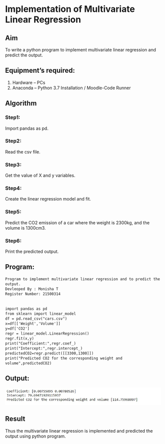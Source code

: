 # Implementation of Multivariate Linear Regression
## Aim
To write a python program to implement multivariate linear regression and predict the output.
## Equipment’s required:
1.	Hardware – PCs
2.	Anaconda – Python 3.7 Installation / Moodle-Code Runner

## Algorithm

### Step1: 
Import pandas as pd.

### Step2: 
Read the csv file.

### Step3: 
Get the value of X and y variables.

### Step4: 
Create the linear regression model and fit.

### Step5: 
Predict the CO2 emission of a car where the weight is 2300kg, and the volume is 1300cm3.

### Step6: 
Print the predicted output.


## Program:
```
Program to implement multivariate linear regression and to predict the output. 
Devleoped By : Monisha T
Register Number: 21500314


import pandas as pd
from sklearn import linear_model
df = pd.read_csv("cars.csv")
x=df[['Weight','Volume']]
y=df['CO2']
regr = linear_model.LinearRegression()
regr.fit(x,y)
print("Coefficient:",regr.coef_)
print("Intercept:",regr.intercept_)
predictedCO2=regr.predict([[3300,1300]])
print("Predicted CO2 for the corresponding weight and volume",predictedCO2)

```
## Output:
![output](./output1.jpeg)


## Result
Thus the multivariate linear regression is implemented and predicted the output using python program.